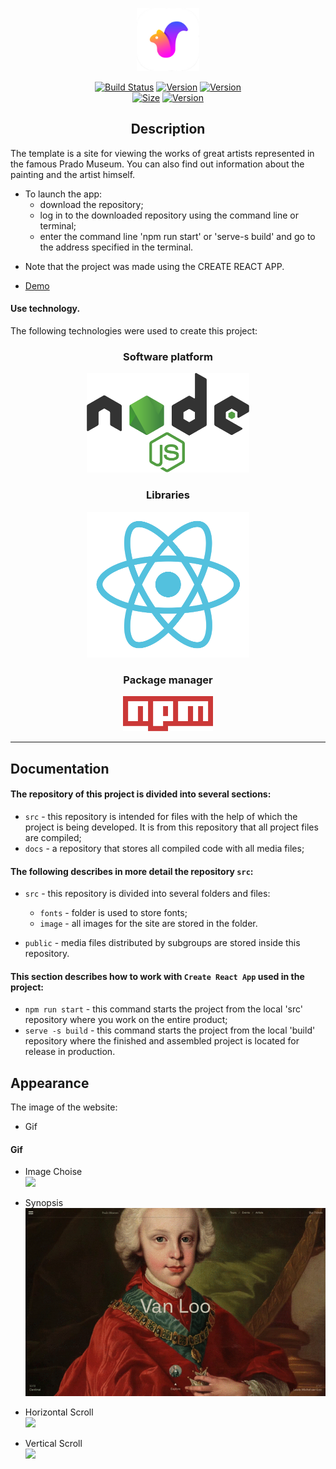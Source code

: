 <p align="center"><a href="#" target="_blank" rel="noopener noreferrer"><img width="100" src="READMEimage/squirrelAppIcon.png" alt="Kerthin logo"></a></p>

<p align="center">
  <a href="#"><img src="https://img.shields.io/badge/build-passing-brightgreen.svg" alt="Build Status"></a>
  <a href="#"><img src="https://img.shields.io/badge/npm-v6.14.4-blue.svg" alt="Version"></a>
  <a href="#"><img src="https://img.shields.io/badge/node-v10.16.0-blue.svg" alt="Version"></a> <br>
  <a href="#"><img src="https://img.shields.io/badge/repo%20size-742.5%20MB-green.svg" alt="Size"></a>
  <a href="#"><img src="https://img.shields.io/badge/project%20version-v0.8-blue.svg" alt="Version"></a>
</p>

<h2 align="center">Description</h2>

The template is a site for viewing the works of great artists represented in the famous Prado Museum. You can also find out information about the painting and the artist himself.
- To launch the app:
  - download the repository;
  - log in to the downloaded repository using the command line or terminal;
  - enter the command line 'npm run start' or 'serve-s build' and go to the address specified in the terminal.

* Note that the project was made using the CREATE REACT APP.

- [Demo](https://kerthin.github.io/pradoMuseum-templateSait/)

#### Use technology.

The following technologies were used to create this project:

<h3 align="center">Software platform</h3>
<!--Software platform start-->

<p align="center">
  <a href="#">
    <img width="260px" src="READMEimage/technology/nodejs-1.svg">
  </a>
</p>

<h3 align="center">Libraries</h3>

<!--Libraries-->
<p align="center">
  <a href="#">
    <img width="260px" src="READMEimage/technology/react.svg">
  </a>
</p>

<h3 align="center">Package manager</h4>

<!--Package manager-->
<p align="center">
  <a href="#">
    <img width="144px" src="READMEimage/technology/npm.svg">
  </a>
</p>

---

## Documentation

#### The repository of this project is divided into several sections:

- `src` - this repository is intended for files with the help of which the project is being developed. It is from this repository that all project files are compiled;
- `docs` - a repository that stores all compiled code with all media files;

#### The following describes in more detail the repository `src`:

- `src` - this repository is divided into several folders and files:

  - `fonts` - folder is used to store fonts;
  - `image` - all images for the site are stored in the folder.

- `public` - media files distributed by subgroups are stored inside this repository.


#### This section describes how to work with `Create React App` used in the project:

- `npm run start` - this command starts the project from the local 'src' repository where you work on the entire product;
- `serve -s build` - this command starts the project from the local 'build' repository where the finished and assembled project is located for release in production.

## Appearance

The image of the website:

- Gif

#### Gif

  - Image Choise <br>
  <a href="#"><img src="READMEimage/gif/imageChoose.gif" /></a>

  - Synopsis <br>
  <a href="#"><img src="READMEimage/gif/synopsis.gif" /></a>

  - Horizontal Scroll <br>
  <a href="#"><img src="READMEimage/gif/imageChoose.gif" /></a>

  - Vertical Scroll <br>
  <a href="#"><img src="READMEimage/gif/verticalScroll.gif" /></a>
